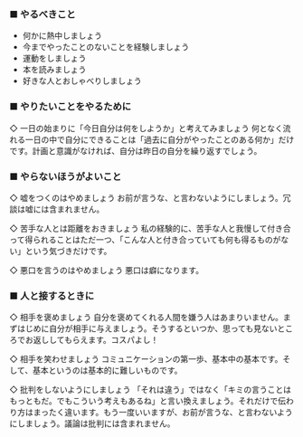 
<!-- 今を生きるためのちょっとしたヒント -->

### ■ やるべきこと
- 何かに熱中しましょう
- 今までやったことのないことを経験しましょう
- 運動をしましょう
- 本を読みましょう
- 好きな人とおしゃべりしましょう

### ■ やりたいことをやるために
◇ 一日の始まりに「今日自分は何をしようか」と考えてみましょう
何となく流れる一日の中で自分にできることは「過去に自分がやったことのある何か」だけです。計画と意識がなければ、自分は昨日の自分を繰り返すでしょう。


### ■ やらないほうがよいこと
◇ 嘘をつくのはやめましょう
お前が言うな、と言わないようにしましょう。冗談は嘘には含まれません。

◇ 苦手な人とは距離をおきましょう
私の経験的に、苦手な人と我慢して付き合って得られることはただ一つ、「こんな人と付き合っていても何も得るものがない」という気づきだけです。

◇ 悪口を言うのはやめましょう
悪口は癖になります。


### ■ 人と接するときに
◇ 相手を褒めましょう
自分を褒めてくれる人間を嫌う人はあまりいません。まずはじめに自分が相手に与えましょう。そうするといつか、思っても見ないところでお返ししてもらえます。コスパよし！

◇ 相手を笑わせましょう
コミュニケーションの第一歩、基本中の基本です。そして、基本というのは基本的に難しいものです。

◇ 批判をしないようにしましょう
「それは違う」ではなく「キミの言うことはもっともだ。でもこういう考えもあるね」と言い換えましょう。それだけで伝わり方はまったく違います。もう一度いいますが、お前が言うな、と言わないようにしましょう。議論は批判には含まれません。
